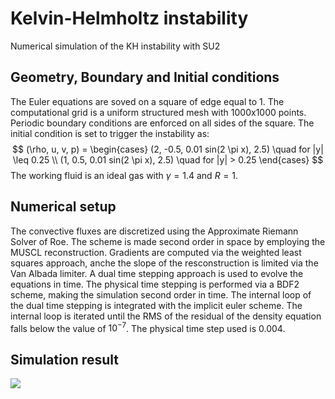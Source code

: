 # Kelvin-Helmholtz instability
Numerical simulation of the KH instability with SU2

## Geometry, Boundary and Initial conditions
The Euler equations are soved on a square of edge equal to 1. The computational grid is a uniform structured mesh with 1000x1000 points. Periodic boundary conditions are enforced on all sides of the square. The initial condition is set to trigger the instability as:
$$
(\rho, u, v, p) = \begin{cases}
(2, -0.5, 0.01 sin(2 \pi x), 2.5) \quad for |y| \leq 0.25 \\
(1, 0.5, 0.01 sin(2 \pi x), 2.5) \quad for |y| > 0.25
\end{cases}
$$
The working fluid is an ideal gas with $\gamma = 1.4$ and $R = 1$.

## Numerical setup
The convective fluxes are discretized using the Approximate Riemann Solver of Roe. The scheme is made second order in space by employing the MUSCL reconstruction. Gradients are computed via the weighted least squares approach, anche the slope of the resconstruction is limited via the Van Albada limiter. A dual time stepping approach is used to evolve the equations in time. The physical time stepping is performed via a BDF2 scheme, making the simulation second order in time. The internal loop of the dual time stepping is integrated with the implicit euler scheme. The internal loop is iterated until the RMS of the residual of the density equation falls below the value of $10^{-7}$. The physical time step used is $0.004$. 
## Simulation result
![](FIG/rhowcont.gif)

